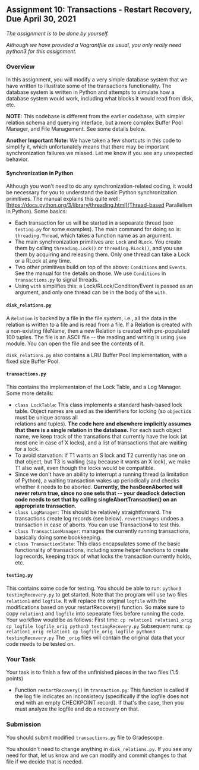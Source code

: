 ## Assignment 10: Transactions - Restart Recovery, Due April 30, 2021

*The assignment is to be done by yourself.*

*Although we have provided a Vagrantfile as usual, you only really need python3 for this assignment.*

### Overview

In this assignment, you will modify a very simple database system that we have written to illustrate some of the transactions functionality.
The database system is written in Python and attempts to simulate how a database system would work, including what blocks it would read from disk, etc.

**NOTE**: This codebase is different from the earlier codebase, with simpler relation schema and querying interface, but a more complex Buffer Pool Manager, and File Management.
See some details below.

**Another Important Note:** We have taken a few shortcuts in this code to simplify it, which unfortunately means that there may be important synchronization failures we missed. Let me know if you see any unexpected behavior.


#### Synchronization in Python
Although you won't need to do any synchronization-related coding, it would be necessary for you to understand the basic Python synchronization primitives. The manual
explains this quite well: [https://docs.python.org/3/library/threading.html](Thread-based Parallelism in Python). Some basics:
- Each transaction for us will be started in a sepearate thread (see `testing.py` for some examples). The main command for doing so is: `threading.Thread`, which takes a function name as an argument.
- The main synchronization primitives are: `Lock` and `RLock`. You create them by calling `threading.Lock()` or `threading.RLock()`, and you use them by acquiring and releasing them. Only one thread can take a Lock or a RLock at any time.
- Two other primitives build on top of the above: `Conditions` and `Events`. See the manual for the details on those. We use `Conditions` in `transactions.py` to signal threads.
- Using `with` simplifies this: a Lock/RLock/Condition/Event is passed as an argument, and only one thread can be in the body of the `with`.

#### `disk_relations.py` 
A `Relation` is backed by a file in the file system, i.e., all the data in the relation is written to a file and is read from a file. If a Relation is created with a non-existing fileName, then a new Relation is created with pre-populated 100 tuples. The file is an ASCII file -- the reading and writing is using `json` module. 
You can open the file and see the contents of it. 

`disk_relations.py` also contains a LRU Buffer Pool Implementation, with a fixed size Buffer Pool. 

#### `transactions.py`

This contains the implementaion of the Lock Table, and a Log Manager. Some more details:
- `class LockTable`: This class implements a standard hash-based lock table. Object names are used as the identifiers for locking (so `objectid`s must be unique across all  
relations and tuples). **The code here and elsewhere implicitly assumes that there is a single relation in the database.** For each such object name, we keep track of the transations that currently have the lock (at most one in case of X locks), and a list of transactions that are waiting for a lock. 
- To avoid starvation: if T1 wants an S lock and T2 currently has one on that object, but T3 is waiting (say because it wants an X lock), we make T1 also wait, even though the locks would be compatible.
- Since we don't have an ability to interrupt a running thread (a limitation of Python), a waiting transaction wakes up periodically and checks whether it needs to be aborted. **Currently, the hasBeenAborted will never return true, since no one sets that -- your deadlock detection code needs to set that by calling singleAbortTransaction() on an appropriate transaction.**
- `class LogManager`: This should be relatively straightforward. The transactions create log records (see below). `revertChanges` undoes a transaction in case of aborts. You can use Transaction4 to test this.
- `class TransactionManager`: manages the currently running transactions, basically doing some bookkeeping.
- `class TransactionState`: This class encapsulates some of the basic functionality of transactions, including some helper functions to create log records, keeping track of 
what locks the transaction currently holds, etc.

#### `testing.py`

This contains some code for testing. You should be able to run: `python3 testingRecovery.py` to get started. Note that the program will use two files `relation1` and `logfile`. It will replace the original `logfile` with the modifications based on your restartRecovery() function. So make sure to copy `relation1` and `logfile` into sepearate files before running the code. Your workflow would be as follows:
First time: 
    ```
        cp relation1 relation1_orig
        cp logfile logfile_orig
        python3 testingRecovery.py
    ```
Subsequent runs:
    ```
        cp relation1_orig relation1
        cp logfile_orig logfile
        python3 testingRecovery.py
    ```
The `_orig` files will contain the original data that your code needs to be tested on. 
### Your Task

Your task is to finish a few of the unfinished pieces in the two files (1.5 points)
* Function `restartRecovery()` in `transaction.py`: This function is called if the log file indicates an inconsistecy (specifically if the logfile does not end with an empty CHECKPOINT record). If that's the case, then you must analyze the logfile and do a recovery on that.

### Submission
You should submit modified `transactions.py` file to Gradescope. 

You shouldn't need to change anything in `disk_relations.py`. If you see any need for that, let us know and we can modify and commit changes to that file if we decide that is needed.
